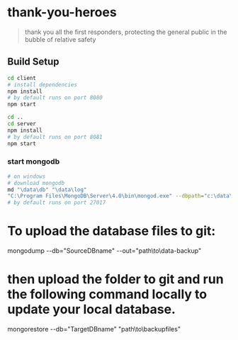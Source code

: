# thank-you-heroes

> thank you all the first responders, protecting the general public in the bubble of relative safety

## Build Setup

``` bash
cd client
# install dependencies
npm install
# by default runs on port 8080
npm start

cd ..
cd server
npm install
# by default runs on port 8081
npm start
```
### start mongodb
``` bash
# on windows
# download mongodb
md "\data\db" "\data\log"
"C:\Program Files\MongoDB\Server\4.0\bin\mongod.exe" --dbpath="c:\data\db"
# by default runs on port 27017
```

# To upload the database files to git:
mongodump --db="SourceDBname" --out="path\to\data-backup"
# then upload the folder to git and run the following command locally to update your local database.
mongorestore --db="TargetDBname" "path\to\backupfiles"
